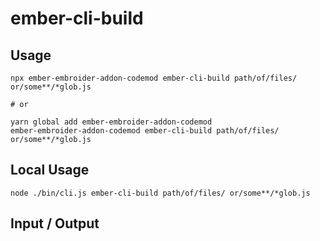 # ember-cli-build


## Usage

```
npx ember-embroider-addon-codemod ember-cli-build path/of/files/ or/some**/*glob.js

# or

yarn global add ember-embroider-addon-codemod
ember-embroider-addon-codemod ember-cli-build path/of/files/ or/some**/*glob.js
```

## Local Usage
```
node ./bin/cli.js ember-cli-build path/of/files/ or/some**/*glob.js
```

## Input / Output

<!--FIXTURES_TOC_START-->
<!--FIXTURES_TOC_END-->

<!--FIXTURES_CONTENT_START-->
<!--FIXTURES_CONTENT_END-->